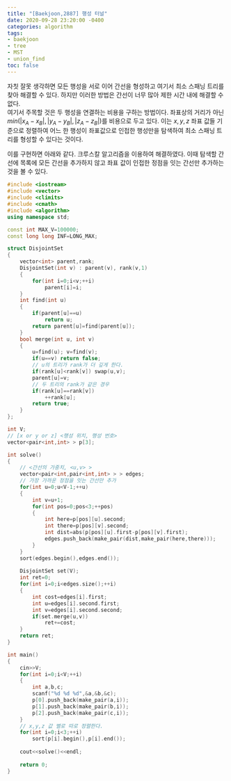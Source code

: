 ```yaml
---
title: "[Baekjoon,2887] 행성 터널"
date: 2020-09-28 23:20:00 -0400
categories: algorithm 
tags:
- baekjoon 
- tree 
- MST
- union_find
toc: false
---
```

자칫 잘못 생각하면 모든 행성을 서로 이어 간선을 형성하고 여기서 최소 스패닝 트리를 찾아 해결할 수 있다. 
하지만 이러한 방법은 간선이 너무 많아 제한 시간 내에 해결할 수 없다.  
여기서 주목할 것은 두 행성을 연결하는 비용을 구하는 방법이다. 
좌표상의 거리가 아닌 $min(|x_A-x_B|, |y_A-y_B|, |z_A-z_B|)$를 비용으로 두고 있다. 
이는 $x,y,z$ 좌표 값들 기준으로 정렬하여 어느 한 행성이 좌표값으로 인접한 행성만을 탐색하여 최소 스패닝 트리를 형성할 수 있다는 것이다.  

이를 구현하면 아래와 같다. 크루스칼 알고리즘을 이용하여 해결하였다. 
이때 탐색할 간선에 목록에 모든 간선을 추가하지 않고 좌표 값이 인접한 정점을 잇는 간선만 추가하는 것을 볼 수 있다. 
```cpp
#include <iostream>
#include <vector>
#include <climits>
#include <cmath>
#include <algorithm>
using namespace std;

const int MAX_V=100000;
const long long INF=LONG_MAX;

struct DisjointSet
{
    vector<int> parent,rank;
    DisjointSet(int v) : parent(v), rank(v,1)
    {
        for(int i=0;i<v;++i)
            parent[i]=i;
    }
    int find(int u)
    {
        if(parent[u]==u)
            return u;
        return parent[u]=find(parent[u]);
    }
    bool merge(int u, int v)
    {
        u=find(u); v=find(v);
        if(u==v) return false;
        // u의 트리가 rank가 더 깊게 한다. 
        if(rank[u]<rank[v]) swap(u,v);
        parent[u]=v;
        // 두 트리의 rank가 같은 경우 
        if(rank[u]==rank[v])
            ++rank[u];
        return true;
    }
};

int V;
// [x or y or z] <행성 위치, 행성 번호>
vector<pair<int,int> > p[3];

int solve()
{
    // <간선의 가중치, <u,v> >
    vector<pair<int,pair<int,int> > > edges;
    // 가장 가까운 정점을 잇는 간선만 추가
    for(int u=0;u<V-1;++u)
    {
        int v=u+1;
        for(int pos=0;pos<3;++pos)
        {
            int here=p[pos][u].second;
            int there=p[pos][v].second;
            int dist=abs(p[pos][u].first-p[pos][v].first);
            edges.push_back(make_pair(dist,make_pair(here,there)));
        }
    }
    sort(edges.begin(),edges.end());
    
    DisjointSet set(V);
    int ret=0;
    for(int i=0;i<edges.size();++i)
    {
        int cost=edges[i].first;
        int u=edges[i].second.first;
        int v=edges[i].second.second;
        if(set.merge(u,v))
            ret+=cost;
    }
    return ret;
}

int main()
{
    cin>>V;
    for(int i=0;i<V;++i)
    {
        int a,b,c;
        scanf("%d %d %d",&a,&b,&c);
        p[0].push_back(make_pair(a,i));
        p[1].push_back(make_pair(b,i));
        p[2].push_back(make_pair(c,i));
    }
    // x,y,z 값 별로 따로 정렬한다. 
    for(int i=0;i<3;++i)
        sort(p[i].begin(),p[i].end());
    
    cout<<solve()<<endl;
    
    return 0;
}

```
